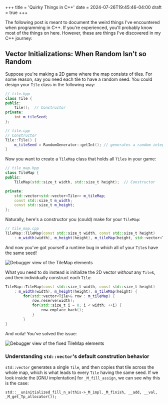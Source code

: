 +++
title = 'Quirky Things in C++'
date = 2024-07-26T19:45:46-04:00
draft = true
+++

The following post is meant to document the weird things I've encountered when programming in C++. If you're experienced, you'll probably know most of the things on here. However, these are things I've discovered in my C++ journey:


## Vector Initializations: When Random Isn't so Random

Suppose you're making a 2D game where the map consists of tiles. For some reason, say you need each tile to have a random seed. You could design your `Tile` class in the following way:
```cpp
// tile.hpp
class Tile {
public:
    Tile();  // Constructor
private:
    int m_tileSeed;
};
```

```cpp
// tile.cpp
// Constructor
Tile::Tile() {
    m_tileSeed = RandomGenerator::getInt(); // generates a random integer
}
```

Now you want to create a `TileMap` class that holds all `Tile`s in your game:
```cpp
// tile_map.hpp
class TileMap {
public:
    TileMap(std::size_t width, std::size_t height);  // Constructor

private:
    std::vector<std::vector<Tile>> m_tileMap;
    const std::size_t m_width;
    const std::size_t m_height;
};
```

Naturally, here's a constructor you (could) make for your `TileMap`:

```cpp
// tile_map.cpp
TileMap::TileMap(const std::size_t width, const std::size_t height)
    : m_width(width), m_height(height), m_tileMap(height, std::vector<Tile>(width)) {}
```

And now you've got yourself a runtime bug in which all of your `Tile`s have the same seed!

![Debugger view of the TileMap elements](/media/cpp_quirks/repeated_seeds.jpg)

What you need to do instead is initialize the 2D vector _without_ any `Tile`s, and then individually construct each `Tile`:
```cpp
TileMap::TileMap(const std::size_t width, const std::size_t height)
    : m_width(width), m_height(height), m_tileMap(height) {
        for(std::vector<Tile>& row : m_tileMap) {
            row.reserve(width);
            for(std::size_t i = 0; i < width; ++i) {
                row.emplace_back();
            }
        }
}
```

And voila! You've solved the issue:

![Debugger view of the fixed TileMap elements](/media/cpp_quirks/unrepeated_seeds.jpg)

### Understanding `std::vector`'s default constrution behavior
`std::vector` generates a single `Tile`, and then copies that tile across the whole map, which is what leads to every `Tile` having the same seed. If we look inside the [GNU implentation] for `_M_fill_assign`, we can see why this is the case:
```tcc
std::__uninitialized_fill_n_a(this->_M_impl._M_finish, __add, __val, _M_get_Tp_allocator());
```

